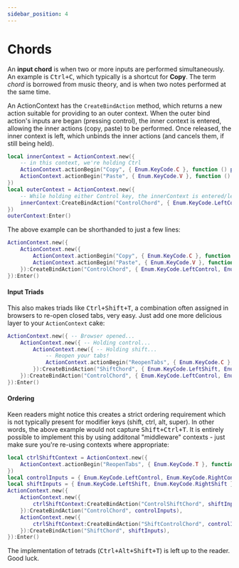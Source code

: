 ```yaml
---
sidebar_position: 4
---
```

# Chords

An **input chord** is when two or more inputs are performed simultaneously. An example is <kbd>Ctrl+C</kbd>,
which typically is a shortcut for **Copy**. The term _chord_ is borrowed from music theory, and
is when two notes performed at the same time.

An ActionContext has the `CreateBindAction` method, which returns a new action suitable for
providing to an outer context. When the outer bind action's inputs are began (pressing control),
the inner context is entered, allowing the inner actions (copy, paste) to be performed. Once
released, the inner context is left, which unbinds the inner actions (and cancels them, if still
being held).

```lua
local innerContext = ActionContext.new({
	-- in this context, we're holding Ctrl
	ActionContext.actionBegin("Copy", { Enum.KeyCode.C }, function () print("Copied") end),
	ActionContext.actionBegin("Paste", { Enum.KeyCode.V }, function () print("Pasted") end),
})
local outerContext = ActionContext.new({
	-- While holding either Control key, the innerContext is entered/left.
	innerContext:CreateBindAction("ControlChord", { Enum.KeyCode.LeftControl, Enum.KeyCode.RightControl }),
})
outerContext:Enter()
```

The above example can be shorthanded to just a few lines:

```lua
ActionContext.new({
	ActionContext.new({
		ActionContext.actionBegin("Copy", { Enum.KeyCode.C }, function () print("Copied") end),
		ActionContext.actionBegin("Paste", { Enum.KeyCode.V }, function () print("Pasted") end),
	}):CreateBindAction("ControlChord", { Enum.KeyCode.LeftControl, Enum.KeyCode.RightControl }),
}):Enter()
```

#### Input Triads

This also makes triads like <kbd>Ctrl+Shift+T</kbd>, a combination often assigned in browsers to re-open
closed tabs, very easy. Just add one more delicious layer to your `ActionContext` cake:

```lua
ActionContext.new({ -- Browser opened...
	ActionContext.new({ -- Holding control...
		ActionContext.new({ -- Holding shift...
			-- Reopen your tabs!
			ActionContext.actionBegin("ReopenTabs", { Enum.KeyCode.C }, function () print("Re-opening tabs") end),
		}):CreateBindAction("ShiftChord", { Enum.KeyCode.LeftShift, Enum.KeyCode.RightShift }),
	}):CreateBindAction("ControlChord", { Enum.KeyCode.LeftControl, Enum.KeyCode.RightControl }),
}):Enter()
```

#### Ordering

Keen readers might notice this creates a strict ordering requirement which is not typically present for modifier
keys (shift, ctrl, alt, super). In other words, the above example would not capture <kbd>Shift+Ctrl+T</kbd>.
It is entirely possible to implement this by using additonal "middleware" contexts - just make sure you're
re-using contexts where appropriate:

```lua
local ctrlShiftContext = ActionContext.new({
	ActionContext.actionBegin("ReopenTabs", { Enum.KeyCode.T }, function () print("Re-opening tabs") end)
})
local controlInputs = { Enum.KeyCode.LeftControl, Enum.KeyCode.RightControl }
local shiftInputs = { Enum.KeyCode.LeftShift, Enum.KeyCode.RightShift }
ActionContext.new({
	ActionContext.new({
		ctrlShiftContext:CreateBindAction("ControlShiftChord", shiftInputs),
	}):CreateBindAction("ControlChord", controlInputs),
	ActionContext.new({
		ctrlShiftContext:CreateBindAction("ShiftControlChord", controlInputs),
	}):CreateBindAction("ShiftChord", shiftInputs),
}):Enter()
```

The implementation of tetrads (<kbd>Ctrl+Alt+Shift+T</kbd>) is left up to the reader. Good luck.
